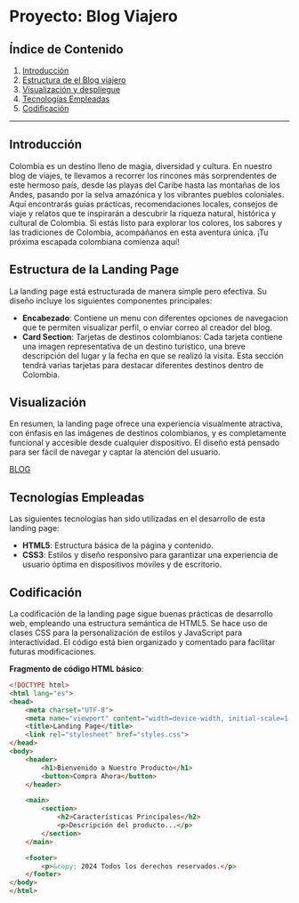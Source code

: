 # Proyecto: Blog Viajero

## Índice de Contenido

1. [Introducción](#introducción)
2. [Estructura de el Blog viajero](#estructura-de-la-landing-page)
3. [Visualización y despliegue](#visualización)
4. [Tecnologías Empleadas](#tecnologías-empleadas)
5. [Codificación](#codificación)

---

## Introducción

Colombia es un destino lleno de magia, diversidad y cultura. En nuestro blog de viajes, te llevamos a recorrer los rincones más sorprendentes de este hermoso país, desde las playas del Caribe hasta las montañas de los Andes, pasando por la selva amazónica y los vibrantes pueblos coloniales. Aquí encontrarás guías prácticas, recomendaciones locales, consejos de viaje y relatos que te inspirarán a descubrir la riqueza natural, histórica y cultural de Colombia. Si estás listo para explorar los colores, los sabores y las tradiciones de Colombia, acompáñanos en esta aventura única. ¡Tu próxima escapada colombiana comienza aquí!

## Estructura de la Landing Page

La landing page está estructurada de manera simple pero efectiva. Su diseño incluye los siguientes componentes principales:

- **Encabezado**: Contiene un menu con diferentes opciones de navegacion que te permiten visualizar perfil, o enviar correo al creador del blog.
- **Card Section**: Tarjetas de destinos colombianos: Cada tarjeta contiene una imagen representativa de un destino turístico, una breve descripción del lugar y la fecha en que se realizó la visita. Esta sección tendrá varias tarjetas para destacar diferentes destinos dentro de Colombia.

## Visualización

En resumen, la landing page ofrece una experiencia visualmente atractiva, con énfasis en las imágenes de destinos colombianos, y es completamente funcional y accesible desde cualquier dispositivo. El diseño está pensado para ser fácil de navegar y captar la atención del usuario.

[BLOG](https://dani-el97.github.io/Mi-blog-viajero/)

## Tecnologías Empleadas

Las siguientes tecnologías han sido utilizadas en el desarrollo de esta landing page:

- **HTML5**: Estructura básica de la página y contenido.
- **CSS3**: Estilos y diseño responsivo para garantizar una experiencia de usuario óptima en dispositivos móviles y de escritorio.

## Codificación

La codificación de la landing page sigue buenas prácticas de desarrollo web, empleando una estructura semántica de HTML5. Se hace uso de clases CSS para la personalización de estilos y JavaScript para interactividad. El código está bien organizado y comentado para facilitar futuras modificaciones.

**Fragmento de código HTML básico**:

```html
<!DOCTYPE html>
<html lang="es">
<head>
    <meta charset="UTF-8">
    <meta name="viewport" content="width=device-width, initial-scale=1.0">
    <title>Landing Page</title>
    <link rel="stylesheet" href="styles.css">
</head>
<body>
    <header>
        <h1>Bienvenido a Nuestro Producto</h1>
        <button>Compra Ahora</button>
    </header>

    <main>
        <section>
            <h2>Características Principales</h2>
            <p>Descripción del producto...</p>
        </section>
    </main>

    <footer>
        <p>&copy; 2024 Todos los derechos reservados.</p>
    </footer>
</body>
</html>
